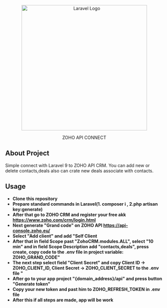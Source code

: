 <p align="center"><a href="https://laravel.com" target="_blank"><img src="https://raw.githubusercontent.com/laravel/art/master/logo-lockup/5%20SVG/2%20CMYK/1%20Full%20Color/laravel-logolockup-cmyk-red.svg" width="400" alt="Laravel Logo"></a></p>
<p align="center"><a href="https://laravel.com" target="_blank"></a>ZOHO API CONNECT</p>



## About Project

Simple connect with Laravel 9 to ZOHO API CRM. 
You can add new or delete contacts,deals also can crate new deals associate with contacts.

## Usage
- **Clone this repository**
- **Prepare standard commands in Laravel(1. composer i , 2.php artisan key:generate)**
- **After that go to ZOHO CRM and register your free akk https://www.zoho.com/crm/login.html**
- **Next generate "Grand code" on ZOHO API  https://api-console.zoho.eu/**
- **Select "Add client" and add "Self Client**
- **After that in field  Scope past "ZohoCRM.modules.ALL", select "10 min" and in field Scope Description add "contacts,deals", press create, copy code to the .env file in project variable: ZOHO_GRAND_CODE"**
- **The next step select field "Client Secret" and copy Client ID -> ZOHO_CLIENT_ID, Client Secret -> ZOHO_CLIENT_SECRET to the .env file "**
- **After go to your app project "{domain_address}/api" and press button "Generate token"**
- **Copy your new token and past him to ZOHO_REFRESH_TOKEN in .env file**
- **After this if all steps are made, app will be work**
